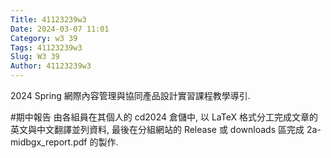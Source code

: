 ```yaml
---
Title: 41123239w3
Date: 2024-03-07 11:01
Category: w3 39
Tags: 41123239w3
Slug: W3 39
Author: 41123239w3
---
```


2024 Spring 網際內容管理與協同產品設計實習課程教學導引.

<!-- PELICAN_END_SUMMARY -->

#期中報告
由各組員在其個人的 cd2024 倉儲中, 以 LaTeX 格式分工完成文章的英文與中文翻譯並列資料, 最後在分組網站的 Release 或 downloads 區完成 2a-midbgx_report.pdf 的製作.